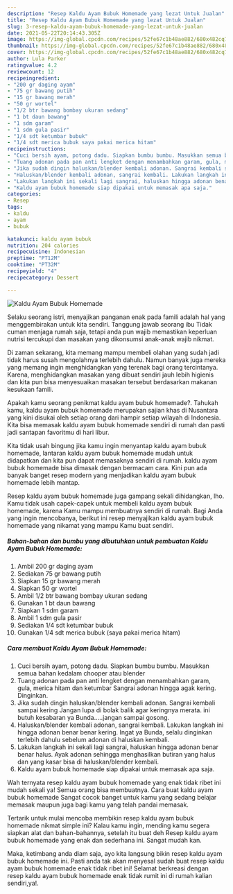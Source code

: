 ```yaml
---
description: "Resep Kaldu Ayam Bubuk Homemade yang lezat Untuk Jualan"
title: "Resep Kaldu Ayam Bubuk Homemade yang lezat Untuk Jualan"
slug: 3-resep-kaldu-ayam-bubuk-homemade-yang-lezat-untuk-jualan
date: 2021-05-22T20:14:43.305Z
image: https://img-global.cpcdn.com/recipes/52fe67c1b48ae882/680x482cq70/kaldu-ayam-bubuk-homemade-foto-resep-utama.jpg
thumbnail: https://img-global.cpcdn.com/recipes/52fe67c1b48ae882/680x482cq70/kaldu-ayam-bubuk-homemade-foto-resep-utama.jpg
cover: https://img-global.cpcdn.com/recipes/52fe67c1b48ae882/680x482cq70/kaldu-ayam-bubuk-homemade-foto-resep-utama.jpg
author: Lula Parker
ratingvalue: 4.2
reviewcount: 12
recipeingredient:
- "200 gr daging ayam"
- "75 gr bawang putih"
- "15 gr bawang merah"
- "50 gr wortel"
- "1/2 btr bawang bombay ukuran sedang"
- "1 bt daun bawang"
- "1 sdm garam"
- "1 sdm gula pasir"
- "1/4 sdt ketumbar bubuk"
- "1/4 sdt merica bubuk saya pakai merica hitam"
recipeinstructions:
- "Cuci bersih ayam, potong dadu. Siapkan bumbu bumbu. Masukkan semua bahan kedalam chooper atau blender"
- "Tuang adonan pada pan anti lengket dengan menambahkan garam, gula, merica hitam dan ketumbar Sangrai adonan hingga agak kering. Dinginkan."
- "Jika sudah dingin haluskan/blender kembali adonan. Sangrai kembali sampai kering Jangan lupa di bolak balik agar keringnya merata. ini butuh kesabaran ya Bunda.....jangan sampai gosong."
- "Haluskan/blender kembali adonan, sangrai kembali. Lakukan langkah ini hingga adonan benar benar kering. Ingat ya Bunda, selalu dinginkan terlebih dahulu sebelum adonan di haluskan kembali."
- "Lakukan langkah ini sekali lagi sangrai, haluskan hingga adonan benar benar halus. Ayak adonan sehingga menghasilkan butiran yang halus dan yang kasar bisa di haluskan/blender kembali."
- "Kaldu ayam bubuk homemade siap dipakai untuk memasak apa saja."
categories:
- Resep
tags:
- kaldu
- ayam
- bubuk

katakunci: kaldu ayam bubuk 
nutrition: 204 calories
recipecuisine: Indonesian
preptime: "PT12M"
cooktime: "PT32M"
recipeyield: "4"
recipecategory: Dessert

---
```



![Kaldu Ayam Bubuk Homemade](https://img-global.cpcdn.com/recipes/52fe67c1b48ae882/680x482cq70/kaldu-ayam-bubuk-homemade-foto-resep-utama.jpg)

Selaku seorang istri, menyajikan panganan enak pada famili adalah hal yang menggembirakan untuk kita sendiri. Tanggung jawab seorang ibu Tidak cuman menjaga rumah saja, tetapi anda pun wajib memastikan keperluan nutrisi tercukupi dan masakan yang dikonsumsi anak-anak wajib nikmat.

Di zaman  sekarang, kita memang mampu membeli olahan yang sudah jadi tidak harus susah mengolahnya terlebih dahulu. Namun banyak juga mereka yang memang ingin menghidangkan yang terenak bagi orang tercintanya. Karena, menghidangkan masakan yang dibuat sendiri jauh lebih higienis dan kita pun bisa menyesuaikan masakan tersebut berdasarkan makanan kesukaan famili. 



Apakah kamu seorang penikmat kaldu ayam bubuk homemade?. Tahukah kamu, kaldu ayam bubuk homemade merupakan sajian khas di Nusantara yang kini disukai oleh setiap orang dari hampir setiap wilayah di Indonesia. Kita bisa memasak kaldu ayam bubuk homemade sendiri di rumah dan pasti jadi santapan favoritmu di hari libur.

Kita tidak usah bingung jika kamu ingin menyantap kaldu ayam bubuk homemade, lantaran kaldu ayam bubuk homemade mudah untuk didapatkan dan kita pun dapat memasaknya sendiri di rumah. kaldu ayam bubuk homemade bisa dimasak dengan bermacam cara. Kini pun ada banyak banget resep modern yang menjadikan kaldu ayam bubuk homemade lebih mantap.

Resep kaldu ayam bubuk homemade juga gampang sekali dihidangkan, lho. Kamu tidak usah capek-capek untuk membeli kaldu ayam bubuk homemade, karena Kamu mampu membuatnya sendiri di rumah. Bagi Anda yang ingin mencobanya, berikut ini resep menyajikan kaldu ayam bubuk homemade yang nikamat yang mampu Kamu buat sendiri.

<!--inarticleads1-->

##### Bahan-bahan dan bumbu yang dibutuhkan untuk pembuatan Kaldu Ayam Bubuk Homemade:

1. Ambil 200 gr daging ayam
1. Sediakan 75 gr bawang putih
1. Siapkan 15 gr bawang merah
1. Siapkan 50 gr wortel
1. Ambil 1/2 btr bawang bombay ukuran sedang
1. Gunakan 1 bt daun bawang
1. Siapkan 1 sdm garam
1. Ambil 1 sdm gula pasir
1. Sediakan 1/4 sdt ketumbar bubuk
1. Gunakan 1/4 sdt merica bubuk (saya pakai merica hitam)




<!--inarticleads2-->

##### Cara membuat Kaldu Ayam Bubuk Homemade:

1. Cuci bersih ayam, potong dadu. Siapkan bumbu bumbu. Masukkan semua bahan kedalam chooper atau blender
1. Tuang adonan pada pan anti lengket dengan menambahkan garam, gula, merica hitam dan ketumbar Sangrai adonan hingga agak kering. Dinginkan.
1. Jika sudah dingin haluskan/blender kembali adonan. Sangrai kembali sampai kering Jangan lupa di bolak balik agar keringnya merata. ini butuh kesabaran ya Bunda.....jangan sampai gosong.
1. Haluskan/blender kembali adonan, sangrai kembali. Lakukan langkah ini hingga adonan benar benar kering. Ingat ya Bunda, selalu dinginkan terlebih dahulu sebelum adonan di haluskan kembali.
1. Lakukan langkah ini sekali lagi sangrai, haluskan hingga adonan benar benar halus. Ayak adonan sehingga menghasilkan butiran yang halus dan yang kasar bisa di haluskan/blender kembali.
1. Kaldu ayam bubuk homemade siap dipakai untuk memasak apa saja.




Wah ternyata resep kaldu ayam bubuk homemade yang enak tidak ribet ini mudah sekali ya! Semua orang bisa membuatnya. Cara buat kaldu ayam bubuk homemade Sangat cocok banget untuk kamu yang sedang belajar memasak maupun juga bagi kamu yang telah pandai memasak.

Tertarik untuk mulai mencoba membikin resep kaldu ayam bubuk homemade nikmat simple ini? Kalau kamu ingin, mending kamu segera siapkan alat dan bahan-bahannya, setelah itu buat deh Resep kaldu ayam bubuk homemade yang enak dan sederhana ini. Sangat mudah kan. 

Maka, ketimbang anda diam saja, ayo kita langsung bikin resep kaldu ayam bubuk homemade ini. Pasti anda tak akan menyesal sudah buat resep kaldu ayam bubuk homemade enak tidak ribet ini! Selamat berkreasi dengan resep kaldu ayam bubuk homemade enak tidak rumit ini di rumah kalian sendiri,ya!.

